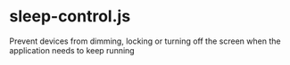 # sleep-control.js
Prevent devices from dimming, locking or turning off the screen when the application needs to keep running
